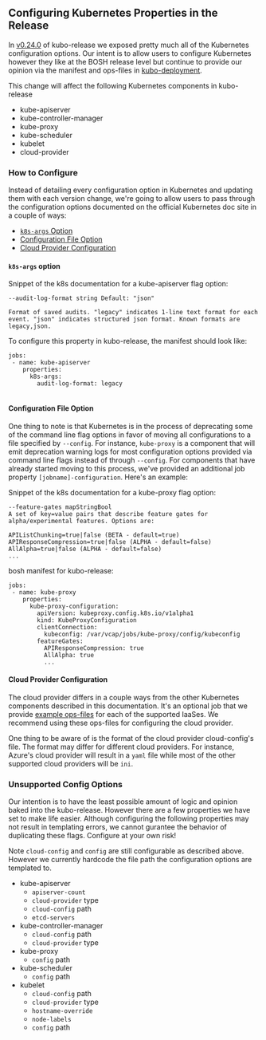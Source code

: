 ## Configuring Kubernetes Properties in the Release
In [v0.24.0](https://github.com/cloudfoundry-incubator/kubo-release/releases/tag/v0.24.0) of kubo-release we exposed pretty much all of the Kubernetes configuration options. Our intent is to allow users to configure Kubernetes however they like at the BOSH release level but continue to provide our opinion via the manifest and ops-files in [kubo-deployment](https://github.com/cloudfoundry-incubator/kubo-deployment/tree/master/manifests). 

This change will affect the following Kubernetes components in kubo-release
- kube-apiserver
- kube-controller-manager
- kube-proxy
- kube-scheduler
- kubelet
- cloud-provider

### How to Configure
Instead of detailing every configuration option in Kubernetes and updating them with each version change, we're going to allow users to pass through the configuration options documented on the official Kubernetes doc site in a couple of ways:
- [`k8s-args` Option](#k8s-args-job-property)
- [Configuration File Option](#config-file-option)
- [Cloud Provider Configuration](#cloud-provider-configuration)

#### `k8s-args` option
Snippet of the k8s documentation for a kube-apiserver flag option:
```
--audit-log-format string Default: "json"

Format of saved audits. "legacy" indicates 1-line text format for each event. "json" indicates structured json format. Known formats are legacy,json.
```

To configure this property in kubo-release, the manifest should look like: 
```
jobs:
 - name: kube-apiserver
    properties:
      k8s-args:
        audit-log-format: legacy
       
```

#### Configuration File Option
One thing to note is that Kubernetes is in the process of deprecating some of the command line flag options in favor of moving all configurations to a file specified by `--config`. For instance, `kube-proxy` is a component that will emit deprecation warning logs for most configuration options provided via command line flags instead of through `--config`. For components that have already started moving to this process, we've provided an additional job property `[jobname]-configuration`. Here's an example:

Snippet of the k8s documentation for a kube-proxy flag option:
```
--feature-gates mapStringBool
A set of key=value pairs that describe feature gates for alpha/experimental features. Options are:

APIListChunking=true|false (BETA - default=true)
APIResponseCompression=true|false (ALPHA - default=false)
AllAlpha=true|false (ALPHA - default=false)
...
```

bosh manifest for kubo-release:
```
jobs:
 - name: kube-proxy
    properties:
      kube-proxy-configuration:
        apiVersion: kubeproxy.config.k8s.io/v1alpha1
        kind: KubeProxyConfiguration
        clientConnection:
          kubeconfig: /var/vcap/jobs/kube-proxy/config/kubeconfig
        featureGates:
          APIResponseCompression: true
          AllAlpha: true
          ...
```

#### Cloud Provider Configuration
The cloud provider differs in a couple ways from the other Kubernetes components described in this documentation. It's an optional job that we provide [example ops-files](https://github.com/cloudfoundry-incubator/kubo-deployment/tree/master/manifests/ops-files/iaas) for each of the supported IaaSes. We recommend using these ops-files for configuring the cloud provider. 

One thing to be aware of is the format of the cloud provider cloud-config's file. The format may differ for different cloud providers. For instance, Azure's cloud provider will result in a `yaml` file while most of the other supported cloud providers will be `ini`. 

### Unsupported Config Options
Our intention is to have the least possible amount of logic and opinion baked into the kubo-release. However there are a few properties we have set to make life easier. Although configuring the following properties may not result in templating errors, we cannot gurantee the behavior of duplicating these flags. Configure at your own risk!

Note `cloud-config` and `config` are still configurable as described above. However we currently hardcode the file path the configuration options are templated to. 

- kube-apiserver
  - `apiserver-count`
  - `cloud-provider` type
  - `cloud-config` path
  - `etcd-servers`
- kube-controller-manager
  - `cloud-config` path
  - `cloud-provider` type
- kube-proxy
  - `config` path
- kube-scheduler
  - `config` path
- kubelet
  - `cloud-config` path
  - `cloud-provider` type
  - `hostname-override`
  - `node-labels`
  - `config` path

